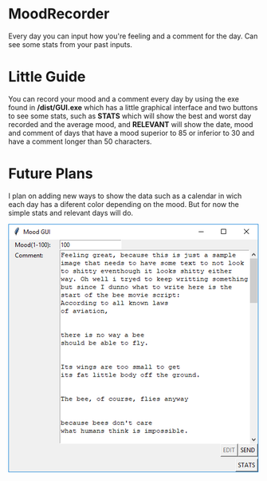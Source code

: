 # MoodRecorder
Every day you can input how you're feeling and a comment for the day. Can see some stats from your past inputs.

# Little Guide
You can record your mood and a comment every day by using the exe found in **/dist/GUI.exe** which has a little graphical interface and two buttons to see some stats, such as **STATS** which will show the best and worst day recorded and the average mood, and **RELEVANT** will show the date, mood and comment of days that have a mood superior to 85 or inferior to 30 and have a comment longer than 50 characters. 

# Future Plans
I plan on adding new ways to show the data such as a calendar in wich each day has a diferent color depending on the mood. But for now the simple stats and relevant days will do.


![Image of the GUI](https://github.com/Jyskar/MoodRecorder/blob/master/GUI_Image.PNG)
